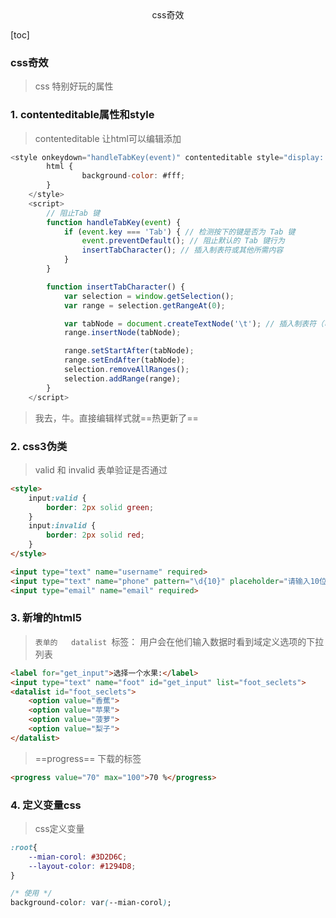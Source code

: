 <center>css奇效</center>



[toc]





### css奇效

> css 特别好玩的属性



### 1. contenteditable属性和style

> contenteditable 让html可以编辑添加

```js
<style onkeydown="handleTabKey(event)" contenteditable style="display: block; -webkit-user-modify: read-write-plaintext-only;"">
        html {
                background-color: #fff;
        }
    </style>
    <script>
        // 阻止Tab 键
        function handleTabKey(event) {
            if (event.key === 'Tab') { // 检测按下的键是否为 Tab 键
                event.preventDefault(); // 阻止默认的 Tab 键行为
                insertTabCharacter(); // 插入制表符或其他所需内容
            }
        }

        function insertTabCharacter() {
            var selection = window.getSelection();
            var range = selection.getRangeAt(0);

            var tabNode = document.createTextNode('\t'); // 插入制表符（可以根据需求修改）
            range.insertNode(tabNode);

            range.setStartAfter(tabNode);
            range.setEndAfter(tabNode);
            selection.removeAllRanges();
            selection.addRange(range);
        }
    </script>
```

> 我去，牛。直接编辑样式就==热更新了==






### 2. css3伪类

> valid 和  invalid 表单验证是否通过

```html
<style>
    input:valid {
        border: 2px solid green;
    }
    input:invalid {
        border: 2px solid red;
    }
</style>

<input type="text" name="username" required>
<input type="text" name="phone" pattern="\d{10}" placeholder="请输入10位数字">
<input type="email" name="email" required>
```





### 3. 新增的html5

> `表单的   datalist `标签： 用户会在他们输入数据时看到域定义选项的下拉列表

```html
<label for="get_input">选择一个水果:</label>
<input type="text" name="foot" id="get_input" list="foot_seclets">
<datalist id="foot_seclets">
    <option value="香蕉">
    <option value="苹果">
    <option value="菠萝">
    <option value="梨子">
</datalist>
```

> ==progress== 下载的标签

```html
<progress value="70" max="100">70 %</progress>
```

> 







### 4. 定义变量css

> css定义变量

```css
:root{
    --mian-corol: #3D2D6C;
    --layout-color: #1294D8;
}

/* 使用 */
background-color: var(--mian-corol);

```

